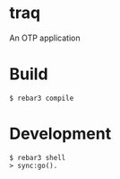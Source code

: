 # traq

An OTP application

# Build

    $ rebar3 compile

# Development

    $ rebar3 shell
    > sync:go().
